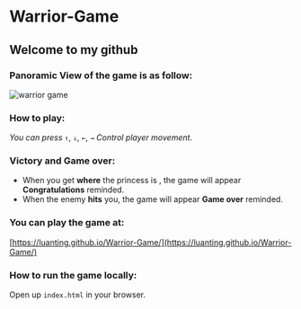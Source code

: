 # Warrior-Game
## Welcome to my github
### Panoramic View of the game is as follow:
![warrior game](https://github.com/LuanTing/Warrior-Game/docs/images/warrior-game.PNG)
### How to play:
*You can press* `↑`, `↓`, `←`, `→`
*Control player movement*.
### Victory and Game over:
- When you get **where** the princess is , the game will appear **Congratulations** reminded.
- When the enemy **hits** you, the game will appear **Game over** reminded.
### You can play the game at:
[https://luanting.github.io/Warrior-Game/](https://luanting.github.io/Warrior-Game/)
### How to run the game locally:
Open up `index.html` in your browser.
